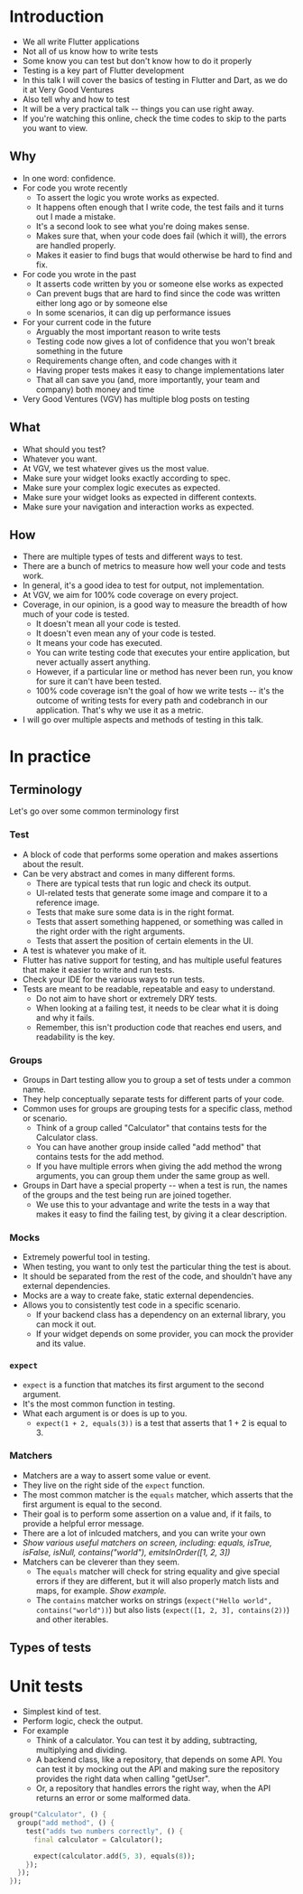 <!--
Notes for my talk "Testing in Flutter and Dart (for the lazy)"

This document describes the multiple sections I want to cover in my talk.
Mainly the what, why and how of testing in Flutter and Dart.
-->

# Introduction

- We all write Flutter applications
- Not all of us know how to write tests
- Some know you can test but don't know how to do it properly
- Testing is a key part of Flutter development
- In this talk I will cover the basics of testing in Flutter and Dart, as we do it at Very Good Ventures
- Also tell why and how to test
- It will be a very practical talk -- things you can use right away.
- If you're watching this online, check the time codes to skip to the parts you want to view.

## Why

- In one word: confidence.
- For code you wrote recently
  - To assert the logic you wrote works as expected.
  - It happens often enough that I write code, the test fails and it turns out I made a mistake.
  - It's a second look to see what you're doing makes sense.
  - Makes sure that, when your code does fail (which it will), the errors are handled properly.
  - Makes it easier to find bugs that would otherwise be hard to find and fix.
- For code you wrote in the past
  - It asserts code written by you or someone else works as expected
  - Can prevent bugs that are hard to find since the code was written either long ago or by someone else
  - In some scenarios, it can dig up performance issues
- For your current code in the future
  - Arguably the most important reason to write tests
  - Testing code now gives a lot of confidence that you won't break something in the future
  - Requirements change often, and code changes with it
  - Having proper tests makes it easy to change implementations later
  - That all can save you (and, more importantly, your team and company) both money and time
- Very Good Ventures (VGV) has multiple blog posts on testing

## What

- What should you test?
- Whatever you want.
- At VGV, we test whatever gives us the most value.
- Make sure your widget looks exactly according to spec.
- Make sure your complex logic executes as expected.
- Make sure your widget looks as expected in different contexts.
- Make sure your navigation and interaction works as expected.

## How

- There are multiple types of tests and different ways to test.
- There are a bunch of metrics to measure how well your code and tests work.
- In general, it's a good idea to test for output, not implementation.
- At VGV, we aim for 100% code coverage on every project.
- Coverage, in our opinion, is a good way to measure the breadth of how much of your code is tested.
  - It doesn't mean all your code is tested.
  - It doesn't even mean any of your code is tested.
  - It means your code has executed.
  - You can write testing code that executes your entire application, but never actually assert anything.
  - However, if a particular line or method has never been run, you know for sure it can't have been tested.
  - 100% code coverage isn't the goal of how we write tests -- it's the outcome of writing tests for every path and codebranch in our application. That's why we use it as a metric.
- I will go over multiple aspects and methods of testing in this talk.

# In practice

## Terminology

Let's go over some common terminology first

### Test

- A block of code that performs some operation and makes assertions about the result.
- Can be very abstract and comes in many different forms.
  - There are typical tests that run logic and check its output.
  - UI-related tests that generate some image and compare it to a reference image.
  - Tests that make sure some data is in the right format.
  - Tests that assert something happened, or something was called in the right order with the right arguments.
  - Tests that assert the position of certain elements in the UI.
- A test is whatever you make of it.
- Flutter has native support for testing, and has multiple useful features that make it easier to write and run tests.
- Check your IDE for the various ways to run tests.
- Tests are meant to be readable, repeatable and easy to understand.
  - Do not aim to have short or extremely DRY tests.
  - When looking at a failing test, it needs to be clear what it is doing and why it fails.
  - Remember, this isn't production code that reaches end users, and readability is the key.

### Groups

- Groups in Dart testing allow you to group a set of tests under a common name.
- They help conceptually separate tests for different parts of your code.
- Common uses for groups are grouping tests for a specific class, method or scenario.
  - Think of a group called "Calculator" that contains tests for the Calculator class.
  - You can have another group inside called "add method" that contains tests for the add method.
  - If you have multiple errors when giving the add method the wrong arguments, you can group them under the same group as well.
- Groups in Dart have a special property -- when a test is run, the names of the groups and the test being run are joined together.
  - We use this to your advantage and write the tests in a way that makes it easy to find the failing test, by giving it a clear description.

### Mocks

- Extremely powerful tool in testing.
- When testing, you want to only test the particular thing the test is about.
- It should be separated from the rest of the code, and shouldn't have any external dependencies.
- Mocks are a way to create fake, static external dependencies.
- Allows you to consistently test code in a specific scenario.
  - If your backend class has a dependency on an external library, you can mock it out.
  - If your widget depends on some provider, you can mock the provider and its value.

### `expect`

- `expect` is a function that matches its first argument to the second argument.
- It's the most common function in testing.
- What each argument is or does is up to you.
  - `expect(1 + 2, equals(3))` is a test that asserts that 1 + 2 is equal to 3.

### Matchers

- Matchers are a way to assert some value or event.
- They live on the right side of the `expect` function.
- The most common matcher is the `equals` matcher, which asserts that the first argument is equal to the second.
- Their goal is to perform some assertion on a value and, if it fails, to provide a helpful error message.
- There are a lot of inlcuded matchers, and you can write your own
- _Show various useful matchers on screen, including: equals, isTrue, isFalse, isNull, contains("world"), emitsInOrder([1, 2, 3])_
- Matchers can be cleverer than they seem.
  - The `equals` matcher will check for string equality and give special errors if they are different, but it will also properly match lists and maps, for example. _Show example._
  - The `contains` matcher works on strings (`expect("Hello world", contains("world"))`) but also lists (`expect([1, 2, 3], contains(2))`) and other iterables.

## Types of tests

# Unit tests

- Simplest kind of test.
- Perform logic, check the output.
- For example
  - Think of a calculator. You can test it by adding, subtracting, multiplying and dividing.
  - A backend class, like a repository, that depends on some API. You can test it by mocking out the API and making sure the repository provides the right data when calling "getUser".
  - Or, a repository that handles errors the right way, when the API returns an error or some malformed data.

```dart
group("Calculator", () {
  group("add method", () {
    test("adds two numbers correctly", () {
      final calculator = Calculator();

      expect(calculator.add(5, 3), equals(8));
    });
  });
});
```

<!-- TODO: Add more -->

